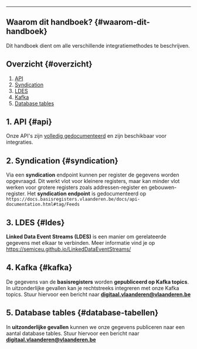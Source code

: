 ____
## Waarom dit handboek? {#waarom-dit-handboek}


Dit handboek dient om alle verschillende integratiemethodes te beschrijven.

## Overzicht {#overzicht}

1. [API](#api)
2. [Syndication](#syndication)
3. [LDES](#ldes)
4. [Kafka](#kafka)
5. [Database tables](#database-tabellen)


## 1. API {#api}
Onze API's zijn [volledig gedocumenteerd](//docs.basisregisters.vlaanderen.be/docs/api-documentation.html) en zijn beschikbaar voor integraties.

## 2. Syndication {#syndication}
Via een **syndication** endpoint kunnen per register de gegevens worden opgevraagd. Dit werkt vlot voor kleinere registers, maar kan minder vlot werken voor grotere registers zoals addressen-register en gebouwen-register. Het **syndication endpoint** is gedocumenteerd op `https://docs.basisregisters.vlaanderen.be/docs/api-documentation.html#tag/Feeds`

## 3. LDES {#ldes}
**Linked Data Event Streams (LDES)** is een manier om gerelateerde gegevens met elkaar te verbinden. Meer informatie vind je op https://semiceu.github.io/LinkedDataEventStreams/

## 4. Kafka {#kafka}
De gegevens van de **basisregisters** worden **gepubliceerd op Kafka topics**. In uitzonderlijke gevallen kan je rechtstreeks integreren met onze Kafka topics. Stuur hiervoor een bericht naar **digitaal.vlaanderen@vlaanderen.be**

## 5. Database tables {#database-tabellen}
In **uitzonderlijke gevallen** kunnen we onze gegevens publiceren naar een aantal database tables. Stuur hiervoor een bericht naar **digitaal.vlaanderen@vlaanderen.be**
